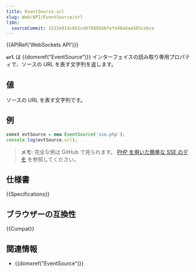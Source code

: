 ```yaml
---
title: EventSource.url
slug: Web/API/EventSource/url
l10n:
  sourceCommit: 1511e914c6b1ce6f88056bfefd48a6aa585cebce
---
```


{{APIRef('WebSockets API')}}

**`url`** は {{domxref("EventSource")}} インターフェイスの読み取り専用プロパティで、ソースの URL を表す文字列を返します。

## 値

ソースの URL を表す文字列です。

## 例

```js
const evtSource = new EventSource('sse.php');
console.log(evtSource.url);
```

> **メモ:** 完全な例は GitHub で見られます。 [PHP を用いた簡単な SSE のデモ](https://github.com/mdn/dom-examples/tree/main/server-sent-events) を参照してください。

## 仕様書

{{Specifications}}

## ブラウザーの互換性

{{Compat}}

## 関連情報

- {{domxref("EventSource")}}
